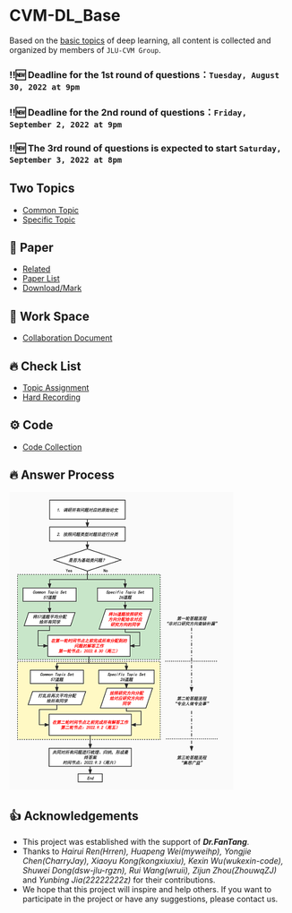 # CVM-DL_Base

Based on the [basic topics](https://github.com/MsterDC/CVM-DL_Base/blob/main/topic.md) of deep learning, all content is collected and organized by members of `JLU-CVM Group`.

### ‼️🆕 Deadline for the 1st round of questions：`Tuesday, August 30, 2022 at 9pm`
### ‼️🆕 Deadline for the 2nd round of questions：`Friday, September 2, 2022 at 9pm`
### ‼️🆕 The 3rd round of questions is expected to start `Saturday, September 3, 2022 at 8pm`

## Two Topics
* [Common Topic](https://github.com/MsterDC/CVM-DL_Base/blob/main/common_topic.md)
* [Specific Topic](https://github.com/MsterDC/CVM-DL_Base/blob/main/specific_topic.md)

## :book: Paper
* [Related](https://github.com/MsterDC/CVM-DL_Base/tree/main/Papers)
* [Paper List](https://github.com/MsterDC/CVM-DL_Base/tree/main/Papers/PaperList.md)
* [Download/Mark](https://github.com/MsterDC/CVM-DL_Base/tree/main/Papers/PDFs)

## 🔗 Work Space
* [Collaboration Document](https://docs.qq.com/sheet/DQ1RHcU5YZ3daeHpX)

## :fire: Check List
* [Topic Assignment](https://github.com/MsterDC/CVM-DL_Base/blob/main/topic_assignment_record.md)
* [Hard Recording](https://github.com/MsterDC/CVM-DL_Base/blob/main/difficult_problems.md)

## :gear: Code
* [Code Collection](https://github.com/MsterDC/CVM-DL_Base/tree/main/code)

## :fire: Answer Process
![image](ans_process.jpg)

## 👍 Acknowledgements
* This project was established with the support of ***Dr.FanTang***.<br>
* Thanks to *Hairui Ren(Hrren), Huapeng Wei(myweihp), Yongjie Chen(CharryJay), Xiaoyu Kong(kongxiuxiu), Kexin Wu(wukexin-code), Shuwei Dong(dsw-jlu-rgzn), Rui Wang(wruii), Zijun Zhou(ZhouwqZJ)* and *Yunbing Jia(22222222z)* for their contributions.<br>
* We hope that this project will inspire and help others. If you want to participate in the project or have any suggestions, please contact us.
